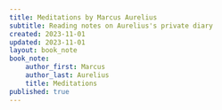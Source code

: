 ```yaml
---
title: Meditations by Marcus Aurelius
subtitle: Reading notes on Aurelius's private diary
created: 2023-11-01
updated: 2023-11-01
layout: book_note
book_note:
    author_first: Marcus
    author_last: Aurelius
    title: Meditations
published: true
---
```

